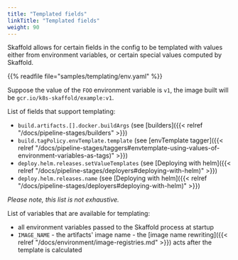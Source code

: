 ```yaml
---
title: "Templated fields"
linkTitle: "Templated fields"
weight: 90
---
```


Skaffold allows for certain fields in the config to be templated with values either from environment variables, or certain special values computed by Skaffold.

{{% readfile file="samples/templating/env.yaml" %}}

Suppose the value of the `FOO` environment variable is `v1`, the image built
will be `gcr.io/k8s-skaffold/example:v1`.

List of fields that support templating:

* `build.artifacts.[].docker.buildArgs` (see [builders]({{< relref "/docs/pipeline-stages/builders" >}})
* `build.tagPolicy.envTemplate.template` (see [envTemplate tagger]({{< relref "/docs/pipeline-stages/taggers#envtemplate-using-values-of-environment-variables-as-tags)" >}})
* `deploy.helm.releases.setValueTemplates` (see [Deploying with helm]({{< relref "/docs/pipeline-stages/deployers#deploying-with-helm)" >}})
* `deploy.helm.releases.name` (see [Deploying with helm]({{< relref "/docs/pipeline-stages/deployers#deploying-with-helm)" >}})

_Please note, this list is not exhaustive._

List of variables that are available for templating:

* all environment variables passed to the Skaffold process at startup
* `IMAGE_NAME` - the artifacts' image name - the [image name rewriting]({{< relref "/docs/environment/image-registries.md" >}}) acts after the template is calculated
